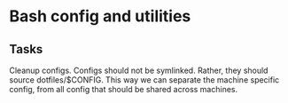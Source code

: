 # Bash config and utilities

## Tasks
Cleanup configs. Configs should not be symlinked. Rather, they should source 
dotfiles/$CONFIG. This way we can separate the machine specific config, from 
all config that should be shared across machines.
